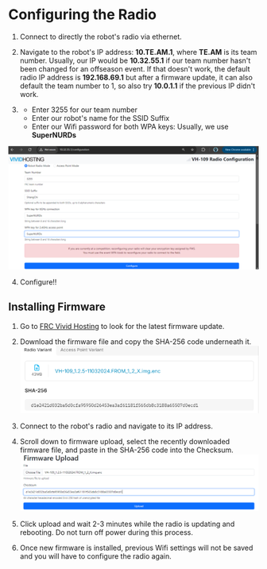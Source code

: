 # Configuring the Radio

1. Connect to directly the robot's radio via ethernet.

2. Navigate to the robot's IP address: **10.TE.AM.1**, where **TE.AM** is its team number. Usually, our IP would be **10.32.55.1** if our team number hasn't been changed for an offseason event. If that doesn't work, the default radio IP address is **192.168.69.1** but after a firmware update, it can also default the team number to 1, so also try **10.0.1.1** if the previous IP didn't work.

3.
    - Enter 3255 for our team number
    - Enter our robot's name for the SSID Suffix
    - Enter our Wifi password for both WPA keys: Usually, we use **SuperNURDs**

![image](../.images/Software/Configuring_the_Radio/Screenshot%202024-11-09%20132551.png)

4. Configure!!

## Installing Firmware

1. Go to [FRC Vivid Hosting](https://frc-radio.vivid-hosting.net/miscellaneous/firmware-releases) to look for the latest firmware update.

2. Download the firmware file and copy the SHA-256 code underneath it.
![image](../.images/Software/Configuring_the_Radio/Screenshot%202024-11-09%20112613.png)

3. Connect to the robot's radio and navigate to its IP address.

4. Scroll down to firmware upload, select the recently downloaded firmware file, and paste in the SHA-256 code into the Checksum. 
![image](../.images/Software/Configuring_the_Radio/Screenshot%202024-11-09%20133050.png)

5. Click upload and wait 2-3 minutes while the radio is updating and rebooting. Do not turn off power during this process.

6. Once new firmware is installed, previous Wifi settings will not be saved and you will have to configure the radio again. 